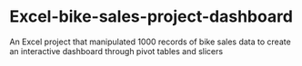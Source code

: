 # Excel-bike-sales-project-dashboard
An Excel project that manipulated 1000 records of bike sales data to create an interactive dashboard through pivot tables and slicers
